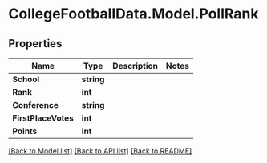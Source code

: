 # CollegeFootballData.Model.PollRank

## Properties

Name | Type | Description | Notes
------------ | ------------- | ------------- | -------------
**School** | **string** |  | 
**Rank** | **int** |  | 
**Conference** | **string** |  | 
**FirstPlaceVotes** | **int** |  | 
**Points** | **int** |  | 

[[Back to Model list]](../../README.md#documentation-for-models) [[Back to API list]](../../README.md#documentation-for-api-endpoints) [[Back to README]](../../README.md)

